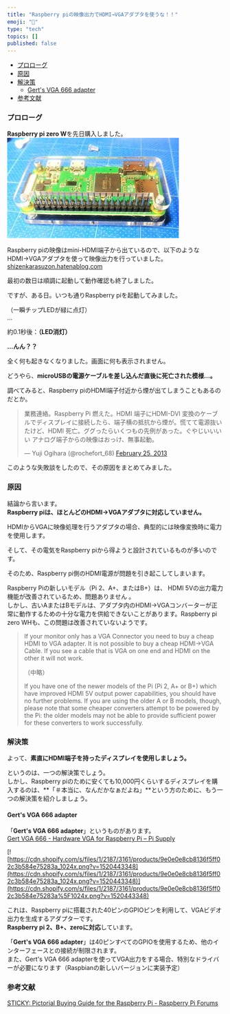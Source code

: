 ```yaml
---
title: "Raspberry piの映像出力でHDMI→VGAアダプタを使うな！！"
emoji: "🤖"
type: "tech"
topics: []
published: false
---
```


* [プロローグ](#プロローグ)
* [原因](#原因)
* [解決策](#解決策)  
   * [Gert's VGA 666 adapter](#Gerts-VGA-666-adapter)
* [参考文献](#参考文献)

### プロローグ

**Raspberry pi zero W**を先日購入しました。  
![f:id:pythonjacascript:20190125080302j:plain](/images/ppythonjacascript2019012520190125080302.jpg "f:id:pythonjacascript:20190125080302j:plain")

Raspberry piの映像はmini-HDMI端子から出ているので、以下のようなHDMI→VGAアダプタを使って映像出力を行っていました。  
[shizenkarasuzon.hatenablog.com](https://shizenkarasuzon.hatenablog.com/entry/2019/01/19/232741)

  
最初の数日は順調に起動して動作確認も終了しました。

  
ですが、ある日。いつも通りRaspberry piを起動してみました。

（一瞬チップLEDが緑に点灯）  
...

約0.1秒後：**（LED消灯）**

**...んん？？**

全く何も起きなくなりました。画面に何も表示されません。

どうやら、**microUSBの電源ケーブルを差し込んだ直後に死亡された模様...。**

  
調べてみると、Raspberry piのHDMI端子付近から煙が出てしまうこともあるのだとか。

> 業務連絡。Raspberry Pi 燃えた。HDMI 端子にHDMI-DVI 変換のケーブルでディスプレイに接続したら、端子横の抵抗から煙が。慌てて電源抜いたけど、HDMI 死亡。ググったらいくつもの先例があった。ぐやじいいいい アナログ端子からの映像はおっけ、無事起動。
> 
> — Yuji Ogihara (@rochefort\_68) [February 25, 2013](https://twitter.com/rochefort%5F68/status/305968363342020608?ref%5Fsrc=twsrc%5Etfw)
  
  
このような失敗談をしたので、その原因をまとめてみました。  
  
  
### 原因

結論から言います。  
**Raspberry piは、ほとんどのHDMI→VGAアダプタに対応していません。**

HDMIからVGAに映像処理を行うアダプタの場合、典型的には映像変換時に電力を使用します。

そして、その電気をRaspberry piから得ようと設計されているものが多いのです。

そのため、Raspberry pi側のHDMI電源が問題を引き起こしてしまいます。

  
Raspberry Piの新しいモデル（Pi 2、A+、またはB+）は、 HDMI 5Vの出力電力機能が改善されているため、問題ありません 。  
しかし、古いAまたはBモデルは、アダプタ内のHDMI→VGAコンバーターが正常に動作するための十分な電力を供給できないことがあります。Raspberry pi zero WHも、この問題は改善されていないようです。  
  
> If your monitor only has a VGA Connector you need to buy a cheap HDMI to VGA adapter. It is not possible to buy a cheap HDMI->VGA Cable. If you see a cable that is VGA on one end and HDMI on the other it will not work.
> 
> （中略）
> 
> If you have one of the newer models of the Pi (Pi 2, A+ or B+) which have improved HDMI 5V output power capabilities, you should have no further problems. If you are using the older A or B models, though, please note that some cheaper converters attempt to be powered by the Pi: the older models may not be able to provide sufficient power for these converters to work successfully. 

### 解決策

よって、**素直にHDMI端子を持ったディスプレイを使用しましょう。**

  
というのは、一つの解決策でしょう。  
しかし、Raspberry piのために安くても10,000円くらいするディスプレイを購入するのは、**「＃本当に、なんだかなぁだよね」**という方のために、もう一つの解決策を紹介しましょう。  
  
  
#### Gert's VGA 666 adapter

「**Gert's VGA 666 adapter**」というものがあります。  
[Gert VGA 666 - Hardware VGA for Raspberry Pi – Pi Supply](https://uk.pi-supply.com/products/gert-vga-666-hardware-vga-raspberry-pi?lang=ja)

[![https://cdn.shopify.com/s/files/1/2187/3161/products/9e0e0e8cb8136f5ff02c3b584e75283a_1024x.png?v=1520443348](https://cdn.shopify.com/s/files/1/2187/3161/products/9e0e0e8cb8136f5ff02c3b584e75283a_1024x.png?v=1520443348)](https://cdn.shopify.com/s/files/1/2187/3161/products/9e0e0e8cb8136f5ff02c3b584e75283a%5F1024x.png?v=1520443348)

これは、Raspberry piに搭載された40ピンのGPIOピンを利用して、VGAビデオ出力を生成するアダプターです。  
**Raspberry pi 2、B+、zeroに対応**しています。

「**Gert's VGA 666 adapter**」は40ピンすべてのGPIOを使用するため、他のインターフェースとの接続が制限されます。  
また、Gert's VGA 666 adapterを使ってVGA出力をする場合、特別なドライバーが必要になります（Raspbianの新しいバージョンに実装予定）  
  
### 参考文献

[STICKY: Pictorial Buying Guide for the Raspberry Pi - Raspberry Pi Forums](https://www.raspberrypi.org/forums/viewtopic.php?f=91&t=83446)
